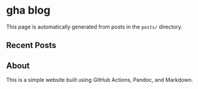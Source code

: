 # gha blog

This page is automatically generated from posts in the `posts/` directory.

## Recent Posts

<!-- POSTS_LIST -->

## About

This is a simple website built using GitHub Actions, Pandoc, and Markdown.
